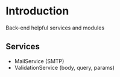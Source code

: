 
# Introduction

Back-end helpful services and modules

## Services

- MailService (SMTP)
- ValidationService (body, query, params)
